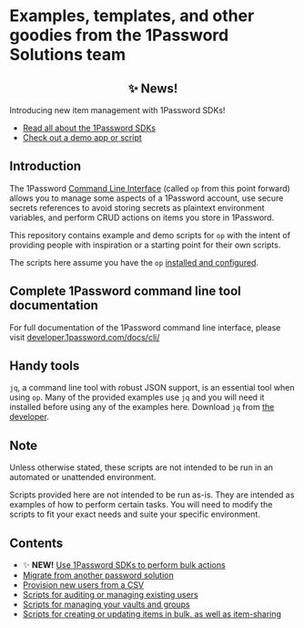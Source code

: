 # Examples, templates, and other goodies from the 1Password Solutions team

<h2><center>✨ News! </center></h2>
Introducing new item management with 1Password SDKs! 

* [Read all about the 1Password SDKs](https://developer.1password.com/docs/sdks/)
* [Check out a demo app or script](/onepassword_sdks/)

## Introduction

The 1Password [Command Line Interface](https://developer.1password.com/docs/cli/) (called `op` from this point forward) allows you to manage some aspects of a 1Password account, use secure secrets references to avoid storing secrets as plaintext environment variables, and perform CRUD actions on items you store in 1Password.

This repository contains example and demo scripts for `op` with the intent of providing people with inspiration or a starting point for their own scripts.

The scripts here assume you have the `op` [installed and configured](https://developer.1password.com/docs/cli/get-started).

## Complete 1Password command line tool documentation

For full documentation of the 1Password command line interface, please visit [developer.1password.com/docs/cli/](https://developer.1password.com/docs/cli/)

## Handy tools

`jq`, a command line tool with robust JSON support, is an essential tool when using `op`. Many of the provided examples use `jq` and you will need it installed before using any of the examples here. Download `jq` from [the developer](https://stedolan.github.io/jq/).

## Note

Unless otherwise stated, these scripts are not intended to be run in an automated or unattended environment.

Scripts provided here are not intended to be run as-is. They are intended as examples of how to perform certain tasks. You will need to modify the scripts to fit your exact needs and suite your specific environment.

## Contents

* ✨ **NEW!** [Use 1Password SDKs to perform bulk actions](/onepassword_sdks/)
* [Migrate from another password solution](migration/)
* [Provision new users from a CSV](scripted-provisioning/)
* [Scripts for auditing or managing existing users](user-management/)
* [Scripts for managing your vaults and groups](account-management/)
* [Scripts for creating or updating items in bulk, as well as item-sharing](item-management)
